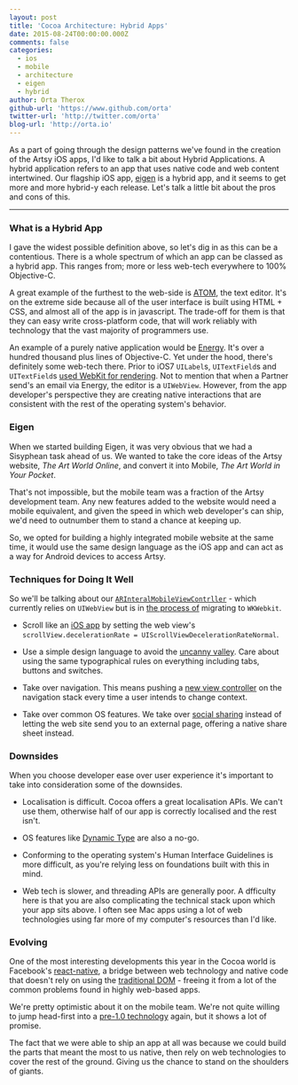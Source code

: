 ```yaml
---
layout: post
title: 'Cocoa Architecture: Hybrid Apps'
date: 2015-08-24T00:00:00.000Z
comments: false
categories:
  - ios
  - mobile
  - architecture
  - eigen
  - hybrid
author: Orta Therox
github-url: 'https://www.github.com/orta'
twitter-url: 'http://twitter.com/orta'
blog-url: 'http://orta.io'
---
```


As a part of going through the design patterns we've found in the creation of the Artsy iOS apps, I'd like to talk a bit about Hybrid Applications. A hybrid application refers to an app that uses native code and web content intertwined. Our flagship iOS app, [eigen](https://github.com/artsy/eigen) is a hybrid app, and it seems to get more and more hybrid-y each release. Let's talk a little bit about the pros and cons of this. <!-- more -->

----

### What is a Hybrid App

I gave the widest possible definition above, so let's dig in as this can be a contentious. There is a whole spectrum of which an app can be classed as a hybrid app. This ranges from; more or less web-tech everywhere to 100% Objective-C.

A great example of the furthest to the web-side is [ATOM](https://atom.io), the text editor. It's on the extreme side because all of the user interface is built using HTML + CSS, and almost all of the app is in javascript. The trade-off for them is that they can easy write cross-platform code, that will work reliably with technology that the vast majority of programmers use.

An example of a purely native application would be [Energy](https://github.com/artsy/energy/). It's over a hundred thousand plus lines of Objective-C. Yet under the hood, there's definitely some web-tech there. Prior to iOS7 `UILabel`s, `UITextField`s and `UITextField`s [used WebKit for rendering](http://www.objc.io/issues/5-ios7/getting-to-know-textkit/). Not to mention that when a Partner send's an email via Energy, the editor is a `UIWebView`. However, from the app developer's perspective they are creating native interactions that are consistent with the rest of the operating system's behavior.

### Eigen

When we started building Eigen, it was very obvious that we had a Sisyphean task ahead of us. We wanted to take the core ideas of the Artsy website, _The Art World Online_, and convert it into Mobile, _The Art World in Your Pocket_.

That's not impossible, but the mobile team was a fraction of the Artsy development team. Any new features added to the website would need a mobile equivalent, and given the speed in which web developer's can ship, we'd need to outnumber them to stand a chance at keeping up.

So, we opted for building a highly integrated mobile website at the same time, it would use the same design language as the iOS app and can act as a way for Android devices to access Artsy.

### Techniques for Doing It Well

So we'll be talking about our [`ARInteralMobileViewContrller`](https://github.com/artsy/eigen/blob/6bb44a01c1b23fb8e92c645c3091fd33725743c3/Artsy/View_Controllers/Web_Browsing/ARInternalMobileWebViewController.m) - which currently relies on `UIWebView` but is in [the process of](https://github.com/artsy/eigen/pull/606) migrating to `WKWebkit`.

* Scroll like an [iOS app](https://github.com/artsy/eigen/blob/6bb44a01c1b23fb8e92c645c3091fd33725743c3/Artsy/View_Controllers/Web_Browsing/ARExternalWebBrowserViewController.m#L39) by setting the web view's `scrollView.decelerationRate = UIScrollViewDecelerationRateNormal`.

* Use a simple design language to avoid the [uncanny valley](http://tvtropes.org/pmwiki/pmwiki.php/Main/UncannyValley). Care about using the same typographical rules on everything including tabs, buttons and switches.

* Take over navigation. This means pushing a [new view controller](https://github.com/artsy/eigen/blob/6bb44a01c1b23fb8e92c645c3091fd33725743c3/Artsy/View_Controllers/Web_Browsing/ARInternalMobileWebViewController.m#L180) on the navigation stack every time a user intends to change context.

* Take over common OS features. We take over [social sharing](https://github.com/artsy/eigen/blob/master/Artsy/View_Controllers/Web_Browsing/ARInternalMobileWebViewController.m#L184-L190)  instead of letting the web site send you to an external page, offering a native share sheet instead.

### Downsides

When you choose developer ease over user experience it's important to take into consideration some of the downsides.

* Localisation is difficult. Cocoa offers a great localisation APIs. We can't use them, otherwise half of our app is correctly localised and the rest isn't.

* OS features like [Dynamic Type](https://developer.apple.com/library/ios/documentation/UserExperience/Conceptual/TransitionGuide/AppearanceCustomization.html) are also a no-go.

* Conforming to the operating system's Human Interface Guidelines is more difficult, as you're relying less on foundations built with this in mind.

* Web tech is slower, and threading APIs are generally poor. A dfficulty here is that you are also complicating the technical stack upon which your app sits above. I often see Mac apps using a lot of web technologies using far more of my computer's resources than I'd like.

### Evolving

One of the most interesting developments this year in the Cocoa world is Facebook's [react-native](https://cocoapods.org/pods/React), a bridge between web technology and native code that doesn't rely on using the [traditional DOM](http://www.quirksmode.org/dom/intro.html) - freeing it from a lot of the common problems found in highly web-based apps.

We're pretty optimistic about it on the mobile team. We're not quite willing to jump head-first into a [pre-1.0 technology](http://artsy.github.io/blog/2014/11/13/eidolon-retrospective/) again, but it shows a lot of promise.

The fact that we were able to ship an app at all was because we could build the parts that meant the most to us native, then rely on web technologies to cover the rest of the ground. Giving us the chance to stand on the shoulders of giants.
